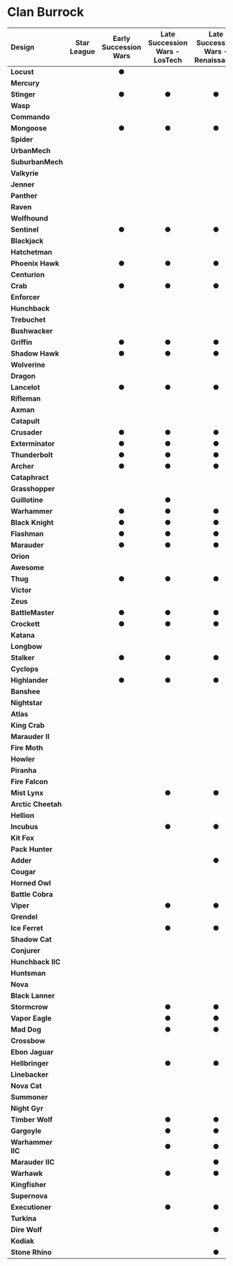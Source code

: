 # Clan Burrock

| Design | Star League | Early Succession Wars | Late Succession Wars - LosTech | Late Succession Wars - Renaissance | Clan Invasion | Civil War | Jihad | Early Republic | Late Republic | Dark Ages |
| :--- | :---: | :---: | :---: | :---: | :---: | :---: | :---: | :---: | :---: | :---: |
| **Locust** |     |  ●  |     |     |  ●  |     |  ●  |     |     |     |
| **Mercury** |     |     |     |     |     |     |     |     |     |     |
| **Stinger** |     |  ●  |  ●  |  ●  |  ●  |     |  ●  |     |     |     |
| **Wasp** |     |     |     |     |     |     |     |     |     |     |
| **Commando** |     |     |     |     |     |     |     |     |     |     |
| **Mongoose** |     |  ●  |  ●  |  ●  |  ●  |     |  ●  |     |     |     |
| **Spider** |     |     |     |     |     |     |     |     |     |     |
| **UrbanMech** |     |     |     |     |     |     |     |     |     |     |
| **SuburbanMech** |     |     |     |     |     |     |     |     |     |     |
| **Valkyrie** |     |     |     |     |     |     |     |     |     |     |
| **Jenner** |     |     |     |     |     |     |     |     |     |     |
| **Panther** |     |     |     |     |     |     |     |     |     |     |
| **Raven** |     |     |     |     |     |     |     |     |     |     |
| **Wolfhound** |     |     |     |     |     |     |     |     |     |     |
| **Sentinel** |     |  ●  |  ●  |  ●  |  ●  |     |  ●  |     |     |     |
| **Blackjack** |     |     |     |     |     |     |     |     |     |     |
| **Hatchetman** |     |     |     |     |     |     |     |     |     |     |
| **Phoenix Hawk** |     |  ●  |  ●  |  ●  |  ●  |     |  ●  |     |     |     |
| **Centurion** |     |     |     |     |     |     |     |     |     |     |
| **Crab** |     |  ●  |  ●  |  ●  |  ●  |     |  ●  |     |     |     |
| **Enforcer** |     |     |     |     |     |     |     |     |     |     |
| **Hunchback** |     |     |     |     |     |     |     |     |     |     |
| **Trebuchet** |     |     |     |     |     |     |     |     |     |     |
| **Bushwacker** |     |     |     |     |     |     |     |     |     |     |
| **Griffin** |     |  ●  |  ●  |  ●  |  ●  |     |  ●  |     |     |     |
| **Shadow Hawk** |     |  ●  |  ●  |  ●  |  ●  |     |  ●  |     |     |     |
| **Wolverine** |     |     |     |     |     |     |     |     |     |     |
| **Dragon** |     |     |     |     |     |     |     |     |     |     |
| **Lancelot** |     |  ●  |  ●  |  ●  |  ●  |     |  ●  |     |     |     |
| **Rifleman** |     |     |     |     |  ●  |     |  ●  |     |     |     |
| **Axman** |     |     |     |     |     |     |     |     |     |     |
| **Catapult** |     |     |     |     |     |     |     |     |     |     |
| **Crusader** |     |  ●  |  ●  |  ●  |  ●  |     |  ●  |     |     |     |
| **Exterminator** |     |  ●  |  ●  |  ●  |  ●  |     |  ●  |     |     |     |
| **Thunderbolt** |     |  ●  |  ●  |  ●  |  ●  |     |  ●  |     |     |     |
| **Archer** |     |  ●  |  ●  |  ●  |  ●  |     |  ●  |     |     |     |
| **Cataphract** |     |     |     |     |     |     |     |     |     |     |
| **Grasshopper** |     |     |     |     |     |     |     |     |     |     |
| **Guillotine** |     |     |  ●  |     |     |     |     |     |     |     |
| **Warhammer** |     |  ●  |  ●  |  ●  |  ●  |     |  ●  |     |     |     |
| **Black Knight** |     |  ●  |  ●  |  ●  |  ●  |     |  ●  |     |     |     |
| **Flashman** |     |  ●  |  ●  |  ●  |  ●  |     |  ●  |     |     |     |
| **Marauder** |     |  ●  |  ●  |  ●  |  ●  |     |  ●  |     |     |     |
| **Orion** |     |     |     |     |     |     |     |     |     |     |
| **Awesome** |     |     |     |     |     |     |     |     |     |     |
| **Thug** |     |  ●  |  ●  |  ●  |  ●  |     |  ●  |     |     |     |
| **Victor** |     |     |     |     |     |     |     |     |     |     |
| **Zeus** |     |     |     |     |     |     |     |     |     |     |
| **BattleMaster** |     |  ●  |  ●  |  ●  |  ●  |     |  ●  |     |     |     |
| **Crockett** |     |  ●  |  ●  |  ●  |  ●  |     |  ●  |     |     |     |
| **Katana** |     |     |     |     |     |     |     |     |     |     |
| **Longbow** |     |     |     |     |     |     |     |     |     |     |
| **Stalker** |     |  ●  |  ●  |  ●  |  ●  |     |  ●  |     |     |     |
| **Cyclops** |     |     |     |     |     |     |     |     |     |     |
| **Highlander** |     |  ●  |  ●  |  ●  |  ●  |     |  ●  |     |     |     |
| **Banshee** |     |     |     |     |     |     |     |     |     |     |
| **Nightstar** |     |     |     |     |     |     |     |     |     |     |
| **Atlas** |     |     |     |     |  ●  |     |  ●  |     |     |     |
| **King Crab** |     |     |     |     |     |     |     |     |     |     |
| **Marauder II** |     |     |     |     |     |     |     |     |     |     |
| **Fire Moth** |     |     |     |     |  ●  |     |  ●  |     |     |     |
| **Howler** |     |     |     |     |     |     |  ●  |     |     |     |
| **Piranha** |     |     |     |     |  ●  |     |  ●  |     |     |     |
| **Fire Falcon** |     |     |     |     |     |     |     |     |     |     |
| **Mist Lynx** |     |     |  ●  |  ●  |  ●  |     |  ●  |     |     |     |
| **Arctic Cheetah** |     |     |     |     |  ●  |     |  ●  |     |     |     |
| **Hellion** |     |     |     |     |     |     |  ●  |     |     |     |
| **Incubus** |     |     |  ●  |  ●  |  ●  |     |  ●  |     |     |     |
| **Kit Fox** |     |     |     |     |  ●  |     |  ●  |     |     |     |
| **Pack Hunter** |     |     |     |     |     |     |  ●  |     |     |     |
| **Adder** |     |     |     |  ●  |  ●  |     |  ●  |     |     |     |
| **Cougar** |     |     |     |     |     |     |     |     |     |     |
| **Horned Owl** |     |     |     |     |  ●  |     |  ●  |     |     |     |
| **Battle Cobra** |     |     |     |     |  ●  |     |     |     |     |     |
| **Viper** |     |     |  ●  |  ●  |  ●  |     |  ●  |     |     |     |
| **Grendel** |     |     |     |     |  ●  |     |  ●  |     |     |     |
| **Ice Ferret** |     |     |  ●  |  ●  |  ●  |     |  ●  |     |     |     |
| **Shadow Cat** |     |     |     |     |  ●  |     |     |     |     |     |
| **Conjurer** |     |     |     |     |  ●  |     |  ●  |     |     |     |
| **Hunchback IIC** |     |     |     |     |  ●  |     |  ●  |     |     |     |
| **Huntsman** |     |     |     |     |     |     |  ●  |     |     |     |
| **Nova** |     |     |     |     |  ●  |     |  ●  |     |     |     |
| **Black Lanner** |     |     |     |     |     |     |     |     |     |     |
| **Stormcrow** |     |     |  ●  |  ●  |  ●  |     |  ●  |     |     |     |
| **Vapor Eagle** |     |     |  ●  |  ●  |  ●  |     |  ●  |     |     |     |
| **Mad Dog** |     |     |  ●  |  ●  |  ●  |     |  ●  |     |     |     |
| **Crossbow** |     |     |     |     |  ●  |     |     |     |     |     |
| **Ebon Jaguar** |     |     |     |     |  ●  |     |  ●  |     |     |     |
| **Hellbringer** |     |     |  ●  |  ●  |  ●  |     |  ●  |     |     |     |
| **Linebacker** |     |     |     |     |     |     |  ●  |     |     |     |
| **Nova Cat** |     |     |     |     |     |     |  ●  |     |     |     |
| **Summoner** |     |     |     |     |  ●  |     |  ●  |     |     |     |
| **Night Gyr** |     |     |     |     |     |     |  ●  |     |     |     |
| **Timber Wolf** |     |     |  ●  |  ●  |  ●  |     |  ●  |     |     |     |
| **Gargoyle** |     |     |  ●  |  ●  |  ●  |     |  ●  |     |     |     |
| **Warhammer IIC** |     |     |  ●  |  ●  |  ●  |     |  ●  |     |     |     |
| **Marauder IIC** |     |     |     |  ●  |  ●  |     |  ●  |     |     |     |
| **Warhawk** |     |     |  ●  |  ●  |  ●  |     |  ●  |     |     |     |
| **Kingfisher** |     |     |     |     |  ●  |     |  ●  |     |     |     |
| **Supernova** |     |     |     |     |  ●  |     |  ●  |     |     |     |
| **Executioner** |     |     |  ●  |  ●  |  ●  |     |  ●  |     |     |     |
| **Turkina** |     |     |     |     |     |     |  ●  |     |     |     |
| **Dire Wolf** |     |     |     |  ●  |  ●  |     |  ●  |     |     |     |
| **Kodiak** |     |     |     |     |  ●  |     |  ●  |     |     |     |
| **Stone Rhino** |     |     |     |  ●  |  ●  |     |  ●  |     |     |     |

